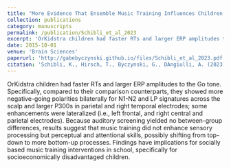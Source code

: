 ```yaml
---
title: "More Evidence That Ensemble Music Training Influences Children’s Neurobehavioral Correlates of Auditory Executive Attention"
collection: publications
category: manuscripts
permalink: /publication/Schibli_et_al_2023
excerpt: 'OrKidstra children had faster RTs and larger ERP amplitudes to the Go tone. Specifically, compared to their comparison counterparts, they showed more negative-going polarities bilaterally for N1-N2 and LP signatures across the scalp and larger P300s in parietal and right temporal electrodes; some enhancements were lateralized (i.e., left frontal, and right central and parietal electrodes).'
date: 2015-10-01
venue: 'Brain Sciences'
paperurl: 'http://gabebyczynski.github.io/files/Schibli_et_al_2023.pdf'
citation: 'Schibli, K., Hirsch, T., Byczynski, G., DAngiulli, A. (2023). &quot;More Evidence That Ensemble Music Training Influences Children’s Neurobehavioral Correlates of Auditory Executive Attention.&quot; <i>Brain Sciences</i>. 13(5).'
---
```


OrKidstra children had faster RTs and larger ERP amplitudes to the Go tone. Specifically, compared to their comparison counterparts, they showed more negative-going polarities bilaterally for N1-N2 and LP signatures across the scalp and larger P300s in parietal and right temporal electrodes; some enhancements were lateralized (i.e., left frontal, and right central and parietal electrodes). Because auditory screening yielded no between-group differences, results suggest that music training did not enhance sensory processing but perceptual and attentional skills, possibly shifting from top-down to more bottom-up processes. Findings have implications for socially based music training interventions in school, specifically for socioeconomically disadvantaged children.
